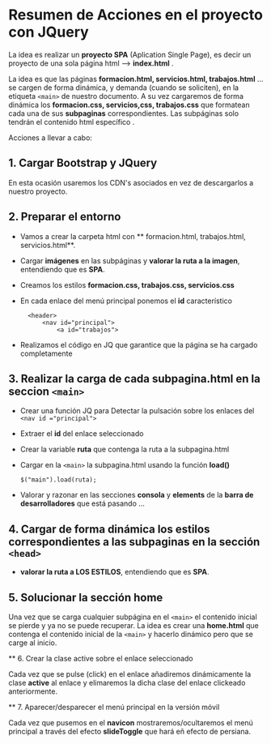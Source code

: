 # Resumen de Acciones en el proyecto con JQuery
La idea es realizar un **proyecto SPA** (Aplication Single Page), es decir un proyecto de una sola página html --> **index.html** . 

La idea es que las páginas **formacion.html, servicios.html, trabajos.html** ... se cargen de forma dinámica, y demanda (cuando se soliciten), en la etiqueta ```<main>``` de nuestro documento. A su vez cargaremos de forma dinámica los **formacion.css, servicios,css, trabajos.css** que formatean cada una de sus **subpaginas** correspondientes. Las subpáginas solo tendrán el contenido html específico .

Acciones a llevar a cabo:

## 1. Cargar Bootstrap y JQuery 
En esta ocasión usaremos los CDN's asociados en vez de descargarlos a nuestro proyecto.
## 2. Preparar el entorno
* Vamos a crear la carpeta html con ** formacion.html, trabajos.html, servicios.html**.
* Cargar **imágenes** en las subpáginas y **valorar la ruta a la imagen**, entendiendo que es **SPA**. 
* Creamos los estilos **formacion.css, trabajos.css, servicios.css**
* En cada enlace del menú principal ponemos el **id** característico
  
        <header>
            <nav id="principal">
                <a id="trabajos">
  
* Realizamos el código en JQ que garantice que la página se ha cargado completamente
## 3. Realizar la carga de cada **subpagina.html** en la seccion ```<main>```
* Crear una función JQ para Detectar la pulsación sobre los enlaces del ```<nav id ="principal">```
* Extraer el **id** del enlace seleccionado
* Crear la variable **ruta** que contenga la ruta a la subpagina.html
* Cargar en la ```<main>``` la subpagina.html usando la función **load()**
  
  ```$("main").load(ruta);```
* Valorar y razonar en las secciones **consola** y **elements** de la **barra de desarrolladores** que está pasando ...

## 4. Cargar de forma dinámica los estilos correspondientes a las subpaginas en la sección ```<head>```
* **valorar la ruta a LOS ESTILOS**, entendiendo que es **SPA**. 

## 5. Solucionar la sección home

Una vez que se carga cualquier subpágina en el ```<main>``` el contenido inicial se pierde y ya no se puede recuperar. La idea es crear una **home.html** que contenga el contenido inicial de la ```<main>``` y hacerlo dinámico pero que se carge al inicio.

** 6. Crear la clase active sobre el enlace seleccionado

Cada vez que se pulse (click) en el enlace añadiremos dinámicamente la clase **active** al enlace y elimaremos la dicha clase del enlace clickeado anteriormente.

** 7. Aparecer/desparecer el menú principal en la versión móvil

Cada vez que pusemos en el **navicon** mostraremos/ocultaremos el menú principal a través del efecto **slideToggle** que hará eñ efecto de persiana.


